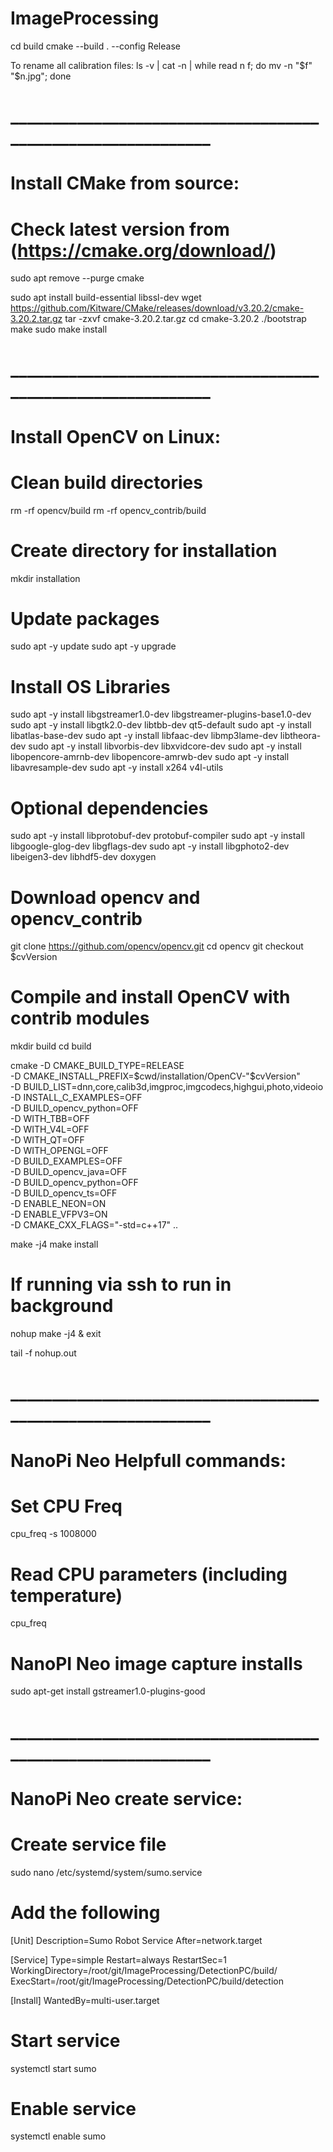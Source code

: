 # ImageProcessing

cd build
cmake --build . --config Release

To rename all calibration files:
ls -v | cat -n | while read n f; do mv -n "$f" "$n.jpg"; done 


# _____________________________________________________________
# Install CMake from source: 
# Check latest version from (https://cmake.org/download/)

sudo apt remove --purge cmake

sudo apt install build-essential libssl-dev
wget https://github.com/Kitware/CMake/releases/download/v3.20.2/cmake-3.20.2.tar.gz
tar -zxvf cmake-3.20.2.tar.gz
cd cmake-3.20.2
./bootstrap
make 
sudo make install 

# _____________________________________________________________
# Install OpenCV on Linux:

# Clean build directories
rm -rf opencv/build
rm -rf opencv_contrib/build

# Create directory for installation
mkdir installation

# Update packages
sudo apt -y update
sudo apt -y upgrade

# Install OS Libraries
sudo apt -y install libgstreamer1.0-dev libgstreamer-plugins-base1.0-dev
sudo apt -y install libgtk2.0-dev libtbb-dev qt5-default
sudo apt -y install libatlas-base-dev
sudo apt -y install libfaac-dev libmp3lame-dev libtheora-dev
sudo apt -y install libvorbis-dev libxvidcore-dev
sudo apt -y install libopencore-amrnb-dev libopencore-amrwb-dev
sudo apt -y install libavresample-dev
sudo apt -y install x264 v4l-utils

# Optional dependencies
sudo apt -y install libprotobuf-dev protobuf-compiler
sudo apt -y install libgoogle-glog-dev libgflags-dev
sudo apt -y install libgphoto2-dev libeigen3-dev libhdf5-dev doxygen

# Download opencv and opencv_contrib
git clone https://github.com/opencv/opencv.git
cd opencv
git checkout $cvVersion

# Compile and install OpenCV with contrib modules
mkdir build
cd build

cmake -D CMAKE_BUILD_TYPE=RELEASE \
-D CMAKE_INSTALL_PREFIX=$cwd/installation/OpenCV-"$cvVersion" \
-D BUILD_LIST=dnn,core,calib3d,imgproc,imgcodecs,highgui,photo,videoio \
-D INSTALL_C_EXAMPLES=OFF \
-D BUILD_opencv_python=OFF \
-D WITH_TBB=OFF \
-D WITH_V4L=OFF \
-D WITH_QT=OFF \
-D WITH_OPENGL=OFF \
-D BUILD_EXAMPLES=OFF \
-D BUILD_opencv_java=OFF \
-D BUILD_opencv_python=OFF \
-D BUILD_opencv_ts=OFF \
-D ENABLE_NEON=ON \
-D ENABLE_VFPV3=ON \
-D CMAKE_CXX_FLAGS="-std=c++17" ..
 	
make -j4
make install

# If running via ssh to run in background
nohup make -j4 & exit

tail -f nohup.out

# _____________________________________________________________
# NanoPi Neo Helpfull commands:

# Set CPU Freq
cpu_freq -s 1008000

# Read CPU parameters (including temperature)
cpu_freq

# NanoPI Neo image capture installs
sudo apt-get install gstreamer1.0-plugins-good

# _____________________________________________________________
# NanoPi Neo create service:

# Create service file
sudo nano /etc/systemd/system/sumo.service

# Add the following
[Unit]
Description=Sumo Robot Service
After=network.target

[Service]
Type=simple
Restart=always
RestartSec=1
WorkingDirectory=/root/git/ImageProcessing/DetectionPC/build/
ExecStart=/root/git/ImageProcessing/DetectionPC/build/detection

[Install]
WantedBy=multi-user.target

# Start service
systemctl start sumo

# Enable service
systemctl enable sumo
